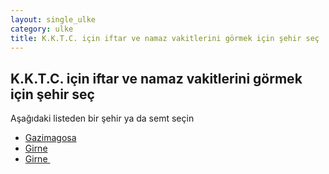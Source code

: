 ```yaml
---
layout: single_ulke
category: ulke
title: K.K.T.C. için iftar ve namaz vakitlerini görmek için şehir seç
---
```



## K.K.T.C. için iftar ve namaz vakitlerini görmek için şehir seç

Aşağıdaki listeden bir şehir ya da semt seçin


* [Gazimagosa](/iftar.html?sehir=Gazimagosa&ulke=K.K.T.C.)
* [Girne](/iftar.html?sehir=Girne&ulke=K.K.T.C.)
* [Girne ](/iftar.html?sehir=Girne &ulke=K.K.T.C.)
